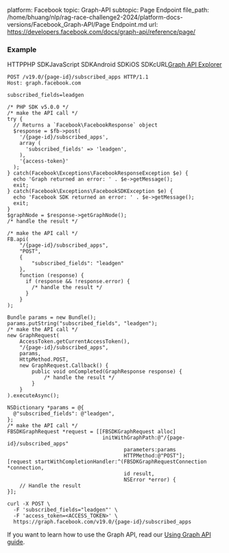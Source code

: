 platform: Facebook
topic: Graph-API
subtopic: Page Endpoint
file_path: /home/bhuang/nlp/rag-race-challenge2-2024/platform-docs-versions/Facebook_Graph-API/Page Endpoint.md
url: https://developers.facebook.com/docs/graph-api/reference/page/


### Example

HTTPPHP SDKJavaScript SDKAndroid SDKiOS SDKcURL[Graph API Explorer](https://developers.facebook.com/tools/explorer/?method=POST&path=%7Bpage-id%7D%2Fsubscribed_apps%3Fsubscribed_fields%3Dleadgen&version=v19.0)

    POST /v19.0/{page-id}/subscribed_apps HTTP/1.1
    Host: graph.facebook.com
    
    subscribed_fields=leadgen

    /* PHP SDK v5.0.0 */
    /* make the API call */
    try {
      // Returns a `Facebook\FacebookResponse` object
      $response = $fb->post(
        '/{page-id}/subscribed_apps',
        array (
          'subscribed_fields' => 'leadgen',
        ),
        '{access-token}'
      );
    } catch(Facebook\Exceptions\FacebookResponseException $e) {
      echo 'Graph returned an error: ' . $e->getMessage();
      exit;
    } catch(Facebook\Exceptions\FacebookSDKException $e) {
      echo 'Facebook SDK returned an error: ' . $e->getMessage();
      exit;
    }
    $graphNode = $response->getGraphNode();
    /* handle the result */

    /* make the API call */
    FB.api(
        "/{page-id}/subscribed_apps",
        "POST",
        {
            "subscribed_fields": "leadgen"
        },
        function (response) {
          if (response && !response.error) {
            /* handle the result */
          }
        }
    );

    Bundle params = new Bundle();
    params.putString("subscribed_fields", "leadgen");
    /* make the API call */
    new GraphRequest(
        AccessToken.getCurrentAccessToken(),
        "/{page-id}/subscribed_apps",
        params,
        HttpMethod.POST,
        new GraphRequest.Callback() {
            public void onCompleted(GraphResponse response) {
                /* handle the result */
            }
        }
    ).executeAsync();

    NSDictionary *params = @{
      @"subscribed_fields": @"leadgen",
    };
    /* make the API call */
    FBSDKGraphRequest *request = [[FBSDKGraphRequest alloc]
                                   initWithGraphPath:@"/{page-id}/subscribed_apps"
                                          parameters:params
                                          HTTPMethod:@"POST"];
    [request startWithCompletionHandler:^(FBSDKGraphRequestConnection *connection,
                                          id result,
                                          NSError *error) {
        // Handle the result
    }];

    curl -X POST \
      -F 'subscribed_fields="leadgen"' \
      -F 'access_token=<ACCESS_TOKEN>' \
      https://graph.facebook.com/v19.0/{page-id}/subscribed_apps

If you want to learn how to use the Graph API, read our [Using Graph API guide](https://developers.facebook.com/docs/graph-api/using-graph-api/).